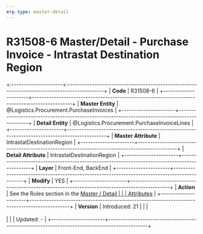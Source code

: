 ```yaml
---
erp.type: master-detail
---
```


# R31508-6 Master/Detail - Purchase Invoice - Intrastat Destination Region
+:---------------------+:---------------------------------------------------------------------------------------------+
| **Code**             | R31508-6                                                                                     |
+----------------------+----------------------------------------------------------------------------------------------+
| **Master Entity**    | @Logistics.Procurement.PurchaseInvoices                                                      |
+----------------------+----------------------------------------------------------------------------------------------+
| **Detail Entity**    | @Logistics.Procurement.PurchaseInvoiceLines                                                  |
+----------------------+----------------------------------------------------------------------------------------------+
| **Master Attribute** | IntrastatDestinationRegion                                                                   |
+----------------------+----------------------------------------------------------------------------------------------+
| **Detail Attribute** | IntrastatDestinationRegion                                                                   |
+----------------------+----------------------------------------------------------------------------------------------+
| **Layer**            | Front-End, BackEnd                                                                           |
+----------------------+----------------------------------------------------------------------------------------------+
| **Modify**           | YES                                                                                          |
+----------------------+----------------------------------------------------------------------------------------------+
| **Action**           | See the Rules section in the [Master / Detail                                                |
|                      | Attributes](xref:master-detail)                                                              |
+----------------------+----------------------------------------------------------------------------------------------+
| **Version**          | Introduced: 21                                                                               |
|                      | <br/><br/>                                                                                   |
|                      | Updated: -                                                                                   |
+----------------------+----------------------------------------------------------------------------------------------+
